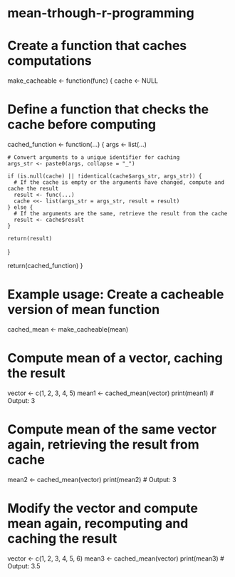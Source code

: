 # mean-trhough-r-programming
# Create a function that caches computations
make_cacheable <- function(func) {
  cache <- NULL
  
  # Define a function that checks the cache before computing
  cached_function <- function(...) {
    args <- list(...)

    # Convert arguments to a unique identifier for caching
    args_str <- paste0(args, collapse = "_")
    
    if (is.null(cache) || !identical(cache$args_str, args_str)) {
      # If the cache is empty or the arguments have changed, compute and cache the result
      result <- func(...)
      cache <<- list(args_str = args_str, result = result)
    } else {
      # If the arguments are the same, retrieve the result from the cache
      result <- cache$result
    }
    
    return(result)
  }
  
  return(cached_function)
}

# Example usage: Create a cacheable version of mean function
cached_mean <- make_cacheable(mean)

# Compute mean of a vector, caching the result
vector <- c(1, 2, 3, 4, 5)
mean1 <- cached_mean(vector)
print(mean1)  # Output: 3

# Compute mean of the same vector again, retrieving the result from cache
mean2 <- cached_mean(vector)
print(mean2)  # Output: 3

# Modify the vector and compute mean again, recomputing and caching the result
vector <- c(1, 2, 3, 4, 5, 6)
mean3 <- cached_mean(vector)
print(mean3)  # Output: 3.5
